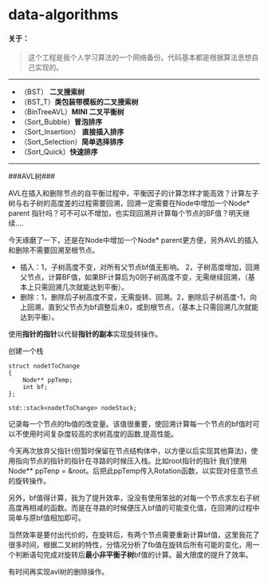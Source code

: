 # data-algorithms

#### 关于： ####

> 这个工程是我个人学习算法的一个网络备份。代码基本都是根据算法思想自己实现的。

---
*  （BST）  **二叉搜索树**
*  （BST_T）**类包装带模板的二叉搜索树**
*  （BinTreeAVL）**MINI 二叉平衡树**
*  （Sort_Bubble）**冒泡排序**
*  （Sort_Insertion） **直接插入排序**
*  （Sort_Selection）**简单选择排序**
*  （Sort_Quick）**快速排序**

---
###AVL树###

AVL在插入和删除节点的自平衡过程中，平衡因子的计算怎样才能高效？计算左子树与右子树的高度差的过程需要回溯，回溯一定需要在Node中增加一个Node* parent 指针吗？可不可以不增加，也实现回溯并计算每个节点的BF值？明天继续....

今天琢磨了一下，还是在Node中增加一个Node* parent更方便，另外AVL的插入和删除不需要回溯至根节点。

* 插入：1，子树高度不变，对所有父节点bf值无影响。
2，子树高度增加，回溯父节点，计算BF值，如果BF计算后为0则子树高度不变，无需继续回溯，（基本上只需回溯几次就能达到平衡）。
* 删除：1，删除后子树高度不变，无需旋转、回溯。2，删除后子树高度-1，向上回溯，直到父节点为bf调整后未0，或到根节点，（基本上只需回溯几次就能达到平衡）。

使用**指针的指针**以代替**指针的副本**实现旋转操作。

创建一个栈

	struct nodetToChange
	{
		Node** ppTemp;
		int bf;
	};

	std::stack<nodetToChange> nodeStack;

记录每一个节点的fb值的改变量。该值很重要，使回溯计算每一个节点的bf值时可以不使用时间复杂度较高的求树高度的函数,提高性能。

今天再次放弃父指针(但暂时保留在节点结构体中，以方便以后实现其他算法)，使用指向节点的指针的指针在寻路的时候压入栈。比如root指针的指针 我们使用Node** ppTenp = &root。后把此ppTemp传入Rotation函数，以实现对任意节点的旋转操作。

另外，bf值得计算，我为了提升效率，没没有使用笨拙的对每一个节点求左右子树高度再相减的函数。而是在寻路的时候便压入bf值的可能变化值，在回溯的过程中简单与原bf值相加即可。

当然效率是要付出代价的，在旋转后，有两个节点需要重新计算bf值，这里我花了很多时间，根据二叉树的特性，分情况分析了fb值在旋转后所有可能的变化，用一个判断语句完成对旋转后**最小非平衡子树**bf值的计算。最大限度的提升了效率。

有时间再实现avl树的删除操作。
